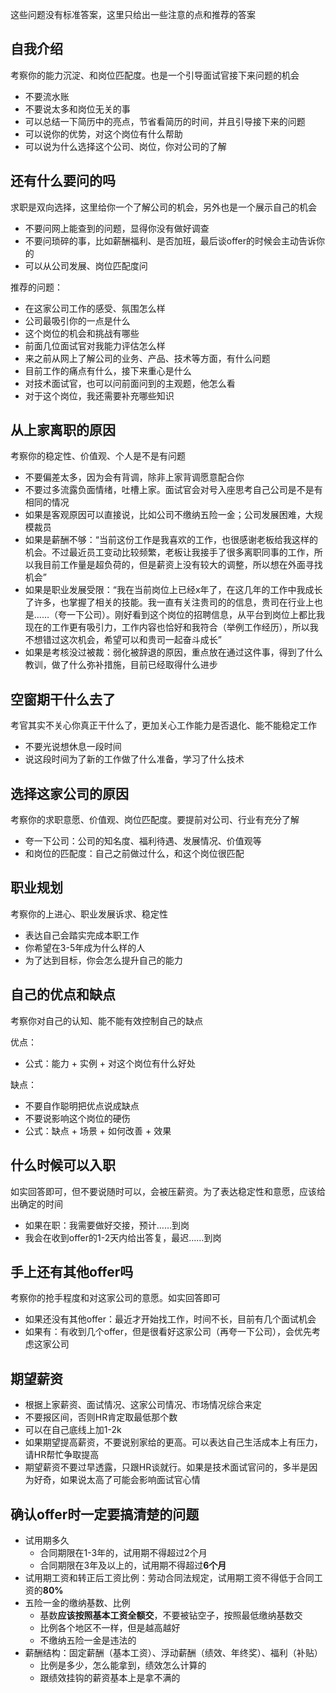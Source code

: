 这些问题没有标准答案，这里只给出一些注意的点和推荐的答案

## 自我介绍

考察你的能力沉淀、和岗位匹配度。也是一个引导面试官接下来问题的机会

* 不要流水账
* 不要说太多和岗位无关的事
* 可以总结一下简历中的亮点，节省看简历的时间，并且引导接下来的问题
* 可以说你的优势，对这个岗位有什么帮助
* 可以说为什么选择这个公司、岗位，你对公司的了解

## 还有什么要问的吗

求职是双向选择，这里给你一个了解公司的机会，另外也是一个展示自己的机会

* 不要问网上能查到的问题，显得你没有做好调查
* 不要问琐碎的事，比如薪酬福利、是否加班，最后谈offer的时候会主动告诉你的
* 可以从公司发展、岗位匹配度问

推荐的问题：

* 在这家公司工作的感受、氛围怎么样
* 公司最吸引你的一点是什么
* 这个岗位的机会和挑战有哪些
* 前面几位面试官对我能力评估怎么样
* 来之前从网上了解公司的业务、产品、技术等方面，有什么问题
* 目前工作的痛点有什么，接下来重心是什么
* 对技术面试官，也可以问前面问到的主观题，他怎么看
* 对于这个岗位，我还需要补充哪些知识

## 从上家离职的原因

考察你的稳定性、价值观、个人是不是有问题

* 不要偏差太多，因为会有背调，除非上家背调愿意配合你
* 不要过多流露负面情绪，吐槽上家。面试官会对号入座思考自己公司是不是有相同的情况
* 如果是客观原因可以直接说，比如公司不缴纳五险一金；公司发展困难，大规模裁员
* 如果是薪酬不够：“当前这份工作是我喜欢的工作，也很感谢老板给我这样的机会。不过最近员工变动比较频繁，老板让我接手了很多离职同事的工作，所以我目前工作量是超负荷的，但是薪资上没有较大的调整，所以想在外面寻找机会”
* 如果是职业发展受限：“我在当前岗位上已经x年了，在这几年的工作中我成长了许多，也掌握了相关的技能。我一直有关注贵司的的信息，贵司在行业上也是……（夸一下公司）。刚好看到这个岗位的招聘信息，从平台到岗位上都比我现在的工作更有吸引力，工作内容也恰好和我符合（举例工作经历），所以我不想错过这次机会，希望可以和贵司一起奋斗成长”
* 如果是考核没过被裁：弱化被辞退的原因，重点放在通过这件事，得到了什么教训，做了什么弥补措施，目前已经取得什么进步

## 空窗期干什么去了

考官其实不关心你真正干什么了，更加关心工作能力是否退化、能不能稳定工作

* 不要光说想休息一段时间
* 说这段时间为了新的工作做了什么准备，学习了什么技术

## 选择这家公司的原因

考察你的求职意愿、价值观、岗位匹配度。要提前对公司、行业有充分了解

* 夸一下公司：公司的知名度、福利待遇、发展情况、价值观等
* 和岗位的匹配度：自己之前做过什么，和这个岗位很匹配

## 职业规划

考察你的上进心、职业发展诉求、稳定性

* 表达自己会踏实完成本职工作
* 你希望在3-5年成为什么样的人
* 为了达到目标，你会怎么提升自己的能力

## 自己的优点和缺点

考察你对自己的认知、能不能有效控制自己的缺点

优点：

* 公式：能力 + 实例 + 对这个岗位有什么好处

缺点：

* 不要自作聪明把优点说成缺点
* 不要说影响这个岗位的硬伤
* 公式：缺点 + 场景 + 如何改善 + 效果

## 什么时候可以入职

如实回答即可，但不要说随时可以，会被压薪资。为了表达稳定性和意愿，应该给出确定的时间

* 如果在职：我需要做好交接，预计……到岗
* 我会在收到offer的1-2天内给出答复，最迟……到岗

## 手上还有其他offer吗

考察你的抢手程度和对这家公司的意愿。如实回答即可

* 如果还没有其他offer：最近才开始找工作，时间不长，目前有几个面试机会
* 如果有：有收到几个offer，但是很看好这家公司（再夸一下公司），会优先考虑这家公司

## 期望薪资

* 根据上家薪资、面试情况、这家公司情况、市场情况综合来定
* 不要报区间，否则HR肯定取最低那个数
* 可以在自己底线上加1-2k
* 如果期望提高薪资，不要说别家给的更高。可以表达自己生活成本上有压力，请HR帮忙争取提高
* 期望薪资不要过早透露，只跟HR谈就行。如果是技术面试官问的，多半是因为好奇，如果说太高了可能会影响面试官心情

## 确认offer时一定要搞清楚的问题

* 试用期多久
    * 合同期限在1-3年的，试用期不得超过2个月
    * 合同期限在3年及以上的，试用期不得超过**6个月**
* 试用期工资和转正后工资比例：劳动合同法规定，试用期工资不得低于合同工资的**80%**
* 五险一金的缴纳基数、比例
    * 基数**应该按照基本工资全额交**，不要被钻空子，按照最低缴纳基数交
    * 比例各个地区不一样，但是越高越好
    * 不缴纳五险一金是违法的
* 薪酬结构：固定薪酬（基本工资）、浮动薪酬（绩效、年终奖）、福利（补贴）
    * 比例是多少，怎么能拿到，绩效怎么计算的
    * 跟绩效挂钩的薪资基本上是拿不满的
